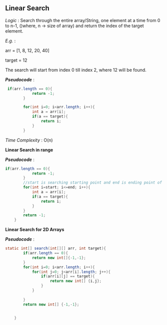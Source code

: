 ## Linear Search

<i>Logic</i> : Search through the entire array/String, one element at a time from 0 to n-1, ()where, n -> size of array) and return the index of the target element.

<i>E.g.</i> :

arr = [1, 8, 12, 20, 40]

target = 12

The search will start from index 0 till index 2, where 12 will be found.

<b><i>Pseudocode</i></b> :

```java
 if(arr.length == 0){
            return -1;
        }

        for(int i=0; i<arr.length; i++){
            int a = arr[i];
            if(a == target){
                return i;
            }
        }
```

<i>Time Complexity</i> : O(n)

<b>Linear Search  in range</b>

<b><i>Pseudocode</i></b> :

```java
if(arr.length == 0){
            return -1;
        }
        //start is searching starting point and end is ending point of search
        for(int i=start; i<=end; i++){ 
            int a = arr[i];
            if(a == target){
                return i;
            }
        }
        return -1;
    }
```

<b>Linear Search for 2D Arrays</b>

<b><i>Pseudocode</i></b> :

```java
static int[] search(int[][] arr, int target){
        if(arr.length == 0){
            return new int[]{-1,-1};
        }
        for(int i=0; i<arr.length; i++){
            for(int j=0; j<arr[i].length; j++){
                if(arr[i][j] == target){
                    return new int[] {i,j};
                }
            }
            
        }
        return new int[] {-1,-1};


    }
```
